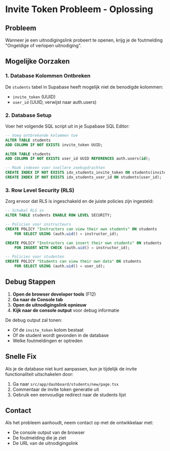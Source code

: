 # Invite Token Probleem - Oplossing

## Probleem
Wanneer je een uitnodigingslink probeert te openen, krijg je de foutmelding "Ongeldige of verlopen uitnodiging".

## Mogelijke Oorzaken

### 1. Database Kolommen Ontbreken
De `students` tabel in Supabase heeft mogelijk niet de benodigde kolommen:
- `invite_token` (UUID)
- `user_id` (UUID, verwijst naar auth.users)

### 2. Database Setup
Voer het volgende SQL script uit in je Supabase SQL Editor:

```sql
-- Voeg ontbrekende kolommen toe
ALTER TABLE students 
ADD COLUMN IF NOT EXISTS invite_token UUID;

ALTER TABLE students 
ADD COLUMN IF NOT EXISTS user_id UUID REFERENCES auth.users(id);

-- Maak indexen voor snellere zoekopdrachten
CREATE INDEX IF NOT EXISTS idx_students_invite_token ON students(invite_token);
CREATE INDEX IF NOT EXISTS idx_students_user_id ON students(user_id);
```

### 3. Row Level Security (RLS)
Zorg ervoor dat RLS is ingeschakeld en de juiste policies zijn ingesteld:

```sql
-- Schakel RLS in
ALTER TABLE students ENABLE ROW LEVEL SECURITY;

-- Policies voor instructeurs
CREATE POLICY "Instructors can view their own students" ON students
    FOR SELECT USING (auth.uid() = instructor_id);

CREATE POLICY "Instructors can insert their own students" ON students
    FOR INSERT WITH CHECK (auth.uid() = instructor_id);

-- Policies voor studenten
CREATE POLICY "Students can view their own data" ON students
    FOR SELECT USING (auth.uid() = user_id);
```

## Debug Stappen

1. **Open de browser developer tools** (F12)
2. **Ga naar de Console tab**
3. **Open de uitnodigingslink opnieuw**
4. **Kijk naar de console output** voor debug informatie

De debug output zal tonen:
- Of de `invite_token` kolom bestaat
- Of de student wordt gevonden in de database
- Welke foutmeldingen er optreden

## Snelle Fix

Als je de database niet kunt aanpassen, kun je tijdelijk de invite functionaliteit uitschakelen door:

1. Ga naar `src/app/dashboard/students/new/page.tsx`
2. Commentaar de invite token generatie uit
3. Gebruik een eenvoudige redirect naar de students lijst

## Contact

Als het probleem aanhoudt, neem contact op met de ontwikkelaar met:
- De console output van de browser
- De foutmelding die je ziet
- De URL van de uitnodigingslink 
